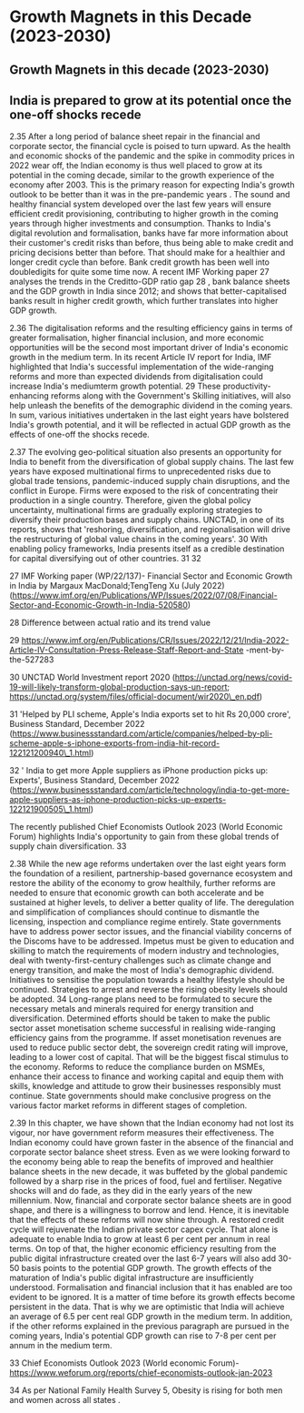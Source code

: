 # Growth Magnets in this Decade (2023-2030)

## Growth Magnets in this decade (2023-2030)

## India is prepared to grow at its potential once the one-off shocks recede

2.35  After a long period of balance sheet repair in the financial and corporate sector, the financial cycle is poised to turn upward. As the health and economic shocks of the pandemic and the spike in commodity prices in 2022 wear off, the Indian economy is thus well placed to grow at its potential in the coming decade, similar to the growth experience of the economy after 2003. This is the primary reason for expecting India's growth outlook to be better than it was in the pre-pandemic years . The sound and healthy financial system developed over the last few years will ensure efficient credit provisioning, contributing to higher growth in the coming years through higher investments and consumption. Thanks to India's digital revolution and formalisation, banks have far more information about their customer's credit risks than before, thus being able to make credit and pricing decisions better than before. That should make for a healthier and longer credit cycle than before. Bank credit growth has been well into doubledigits for quite some time now. A recent IMF Working paper 27 analyses the trends in the Creditto-GDP ratio gap 28 , bank balance sheets and the GDP growth in India since 2012; and shows that better-capitalised banks result in higher credit growth, which further translates into higher GDP growth.

2.36  The  digitalisation  reforms  and  the  resulting  efficiency  gains  in  terms  of  greater formalisation, higher financial inclusion, and more economic opportunities will be the second most important driver of India's economic growth in the medium term. In its recent Article IV report for India, IMF highlighted that India's successful implementation of the wide-ranging reforms and more than expected dividends from digitalisation could increase India's mediumterm growth potential.  29   These productivity-enhancing reforms along with the Government's Skilling initiatives, will also help unleash the benefits of the demographic dividend in the coming years. In sum, various initiatives undertaken in the last eight years have bolstered India's growth potential, and it will be reflected in actual GDP growth as the effects of one-off the shocks recede.

2.37  The evolving geo-political situation also presents an opportunity for India to benefit from the diversification of global supply chains. The last few years have exposed multinational firms to unprecedented risks due to global trade tensions, pandemic-induced supply chain disruptions, and the conflict in Europe. Firms were exposed to the risk of concentrating their production in  a  single  country.  Therefore,  given  the  global  policy  uncertainty,  multinational  firms  are gradually exploring strategies to diversify their production bases and supply chains. UNCTAD, in one of its reports, shows that 'reshoring, diversification, and regionalisation will drive the restructuring of global value chains in the coming years'. 30  With enabling policy frameworks, India presents itself as a credible destination for capital diversifying out of other countries. 31 32

27 IMF Working paper (WP/22/137)- Financial Sector and Economic Growth in India by Margaux MacDonald;TengTeng Xu (July 2022) (https://www.imf.org/en/Publications/WP/Issues/2022/07/08/Financial-Sector-and-Economic-Growth-in-India-520580)

28 Difference between actual ratio and its trend value

29 https://www.imf.org/en/Publications/CR/Issues/2022/12/21/India-2022-Article-IV-Consultation-Press-Release-Staff-Report-and-State -ment-by-the-527283

30 UNCTAD  World  Investment  report 2020 (https://unctad.org/news/covid-19-will-likely-transform-global-production-says-un-report; https://unctad.org/system/files/official-document/wir2020\_en.pdf)

31 'Helped by PLI scheme, Apple's India exports set to hit Rs 20,000 crore', Business Standard, December 2022 (https://www.businessstandard.com/article/companies/helped-by-pli-scheme-apple-s-iphone-exports-from-india-hit-record-122121200940\_1.html)

32 '  India to get more Apple suppliers as iPhone production picks up: Experts', Business Standard, December 2022 (https://www.businessstandard.com/article/technology/india-to-get-more-apple-suppliers-as-iphone-production-picks-up-experts-122121900505\_1.html)

The recently published Chief Economists Outlook 2023 (World Economic Forum) highlights India's opportunity to gain from these global trends of supply chain diversification. 33

2.38  While the new age reforms undertaken over the last eight years form the foundation of a resilient, partnership-based governance ecosystem and restore the ability of the economy to grow healthily, further reforms are needed to ensure that economic growth can both accelerate and  be  sustained  at  higher  levels,  to  deliver  a  better  quality  of  life.  The  deregulation  and simplification  of  compliances  should  continue  to  dismantle  the  licensing,  inspection  and compliance regime entirely. State governments have to address power sector issues, and the financial viability concerns of the Discoms have to be addressed. Impetus must be given to education and skilling to match the requirements of modern industry and technologies, deal with twenty-first-century challenges such as climate change and energy transition, and make the most of India's demographic dividend. Initiatives to sensitise the population towards a healthy lifestyle should be continued. Strategies to arrest and reverse the rising obesity levels should be adopted. 34 Long-range plans need to be formulated to secure the necessary metals and minerals required for energy transition and diversification. Determined efforts should be taken to make the public sector asset monetisation scheme successful in realising wide-ranging efficiency gains from the programme. If asset monetisation revenues are used to reduce public sector debt, the sovereign credit rating will improve, leading to a lower cost of capital. That will be the biggest fiscal stimulus to the economy. Reforms to reduce the compliance burden on MSMEs, enhance their access to finance and working capital and equip them with skills, knowledge and attitude to grow their businesses responsibly must continue. State governments should make conclusive progress on the various factor market reforms in different stages of completion.

2.39  In this chapter, we have shown that the Indian economy had not lost its vigour, nor have government reform measures their effectiveness. The Indian economy could have grown faster in the absence of the financial and corporate sector balance sheet stress. Even as we were looking forward to the economy being able to reap the benefits of improved and healthier balance sheets in the new decade, it was buffeted by the global pandemic followed by a sharp rise in the prices of food, fuel and fertiliser. Negative shocks will and do fade, as they did in the early years of the new millennium. Now, financial and corporate sector balance sheets are in good shape, and there is a willingness to borrow and lend. Hence, it is inevitable that the effects of these reforms will now shine through. A restored credit cycle will rejuvenate the Indian private sector capex cycle. That alone is adequate to enable India to grow at least 6 per cent per annum in real terms. On top of that, the higher economic efficiency resulting from the public digital infrastructure created over the last 6-7 years will also add 30- 50 basis points to the potential GDP growth. The growth effects of the maturation of India's public digital infrastructure are insufficiently understood. Formalisation and financial inclusion that it has enabled are too evident to be ignored. It is a matter of time before its growth effects become persistent in the data. That is why we are optimistic that India will achieve an average of 6.5 per cent real GDP growth in the medium term. In addition, if the other reforms explained in the previous paragraph are pursued in the coming years, India's potential GDP growth can rise to 7-8 per cent per annum in the medium term.

33 Chief Economists Outlook 2023 (World economic Forum)- https://www.weforum.org/reports/chief-economists-outlook-jan-2023

34 As per National Family Health Survey 5, Obesity is rising for both men and women across all states .